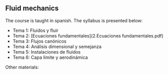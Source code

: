 ## Fluid mechanics 

The course is taught in spanish. The syllabus is presented below:

- Tema 1: Fluidos y fluir
- Tema 2: [Ecuaciones fundamentales](2.Ecuaciones fundamentales.pdf)
- Tema 3: Flujos canónicos
- Tema 4: Análisis dimensional y semejanza
- Tema 5: Instalaciones de fluidos
- Tema 6: Capa límite y aerodinámica

Other materials:
